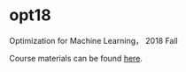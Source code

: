 # opt18

Optimization for Machine Learning， 2018 Fall

Course materials can be found [here](https://pan.zju.edu.cn/share/c270c1bffe7072455a2f41bea3). 
